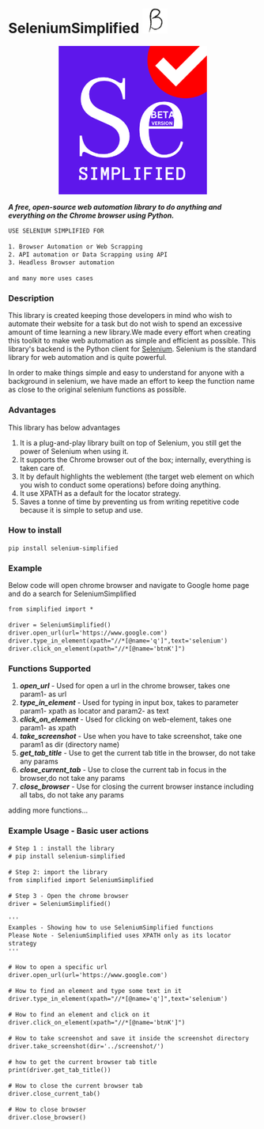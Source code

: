 # SeleniumSimplified <img src="https://github.com/raajrajnish/SeleniumSimplified/blob/master/assets/beta.png?raw=true" alt="Logo-SeleniumSimplified beta version" height=50 width=50/>
<p align="center">
  <img src="https://github.com/raajrajnish/SeleniumSimplified/blob/master/assets/Se.png?raw=true" alt="Logo-SeleniumSimplified" height=300 width=300/>
</p>


***A free, open-source web automation library to do anything and everything on the Chrome browser using Python.***

    USE SELENIUM SIMPLIFIED FOR

    1. Browser Automation or Web Scrapping
    2. API automation or Data Scrapping using API
    3. Headless Browser automation

    and many more uses cases



### Description
This library is created keeping those developers in mind who wish to automate their website for a task but do not wish to spend an excessive amount of time learning a new library.We made every effort when creating this toolkit to make web automation as simple and efficient as possible. This library's backend is the Python client for [Selenium](https://www.selenium.dev/). Selenium is the standard library for web automation and is quite powerful.

In order to make things simple and easy to understand for anyone with a background in selenium, we have made an effort to keep the function name as close to the original selenium functions as possible.

### Advantages
This library has below advantages
  1. It is a plug-and-play library built on top of Selenium, you still get the power of Selenium when using it.
  2. It supports the Chrome browser out of the box; internally, everything is taken care of.
  3. It by default highlights the weblement (the target web element on which you wish to conduct some operations) before doing anything.
  4. It use XPATH as a default for the locator strategy.
  5. Saves a tonne of time by preventing us from writing repetitive code because it is simple to setup and use.

### How to install
```pip install selenium-simplified```

### Example
Below code will open chrome browser and navigate to Google home page and do a search for SeleniumSimplified
``` 
from simplified import *

driver = SeleniumSimplified()
driver.open_url(url='https://www.google.com')
driver.type_in_element(xpath="//*[@name='q']",text='selenium')
driver.click_on_element(xpath="//*[@name='btnK']")
```

### Functions Supported
  1. ***open_url*** - Used for open a url in the chrome browser, takes one param1- as url 
  2. ***type_in_element*** - Used for typing in input box, takes to parameter param1- xpath as locator and param2- as text
  3. ***click_on_element*** - Used for clicking on web-element, takes one param1- as xpath
  4. ***take_screenshot*** - Use when you have to take screenshot, take one param1 as dir (directory name)
  5. ***get_tab_title*** - Use to get the current tab title in the browser, do not take any params
  6. ***close_current_tab*** - Use to close the current tab in focus in the browser,do not take any params
  7. ***close_browser*** - Use for closing the current browser instance including all tabs, do not take any params

adding more functions...

### Example Usage - Basic user actions
```commandline
# Step 1 : install the library
# pip install selenium-simplified

# Step 2: import the library
from simplified import SeleniumSimplified

# Step 3 - Open the chrome browser
driver = SeleniumSimplified()

'''
Examples - Showing how to use SeleniumSimplified functions
Please Note - SeleniumSimplified uses XPATH only as its locator strategy
'''

# How to open a specific url
driver.open_url(url='https://www.google.com')

# How to find an element and type some text in it
driver.type_in_element(xpath="//*[@name='q']",text='selenium')

# How to find an element and click on it
driver.click_on_element(xpath="//*[@name='btnK']")

# How to take screenshot and save it inside the screenshot directory
driver.take_screenshot(dir='../screenshot/')

# how to get the current browser tab title
print(driver.get_tab_title())

# How to close the current browser tab
driver.close_current_tab()

# How to close browser
driver.close_browser()
```